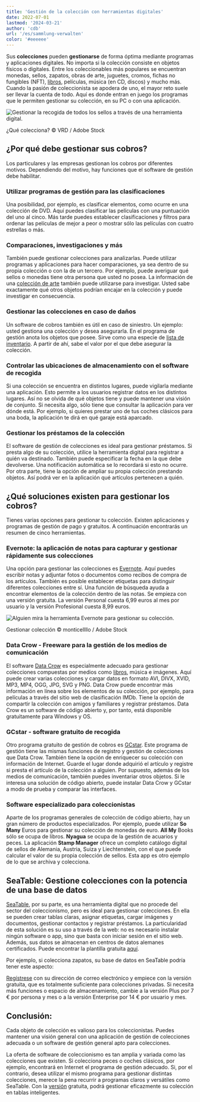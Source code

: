 ```yaml
---
title: 'Gestión de la colección con herramientas digitales'
date: 2022-07-01
lastmod: '2024-03-21'
author: 'cdb'
url: '/es/sammlung-verwalten'
color: '#eeeeee'
---
```


Sus **colecciones** pueden **gestionarse** de forma óptima mediante programas y aplicaciones digitales. No importa si la colección consiste en objetos físicos o digitales. Entre los coleccionables más populares se encuentran monedas, sellos, zapatos, obras de arte, juguetes, cromos, fichas no fungibles (NFT), [libros](https://seatable.io/es/buecher-katalogisieren/), películas, música (en CD, discos) y mucho más. Cuando la pasión de coleccionista se apodera de uno, el mayor reto suele ser llevar la cuenta de todo. Aquí es donde entran en juego los programas que le permiten gestionar su colección, en su PC o con una aplicación.

![Gestionar la recogida de todos los sellos a través de una herramienta digital.](https://seatable.io/wp-content/uploads/2022/07/Sammlung-verwalten_AdobeStock_21666861_bearbeitet.jpg)

¿Qué colecciona? © VRD / Adobe Stock

## ¿Por qué debe gestionar sus cobros?

Los particulares y las empresas gestionan los cobros por diferentes motivos. Dependiendo del motivo, hay funciones que el software de gestión debe habilitar.

### Utilizar programas de gestión para las clasificaciones

Una posibilidad, por ejemplo, es clasificar elementos, como ocurre en una colección de DVD. Aquí puedes clasificar las películas con una puntuación del uno al cinco. Más tarde puedes establecer clasificaciones y filtros para ordenar las películas de mejor a peor o mostrar sólo las películas con cuatro estrellas o más.

### Comparaciones, investigaciones y más

También puede gestionar colecciones para analizarlas. Puede utilizar programas y aplicaciones para hacer comparaciones, ya sea dentro de su propia colección o con la de un tercero. Por ejemplo, puede averiguar qué sellos o monedas tiene otra persona que usted no posea. La información de una [colección de arte](https://seatable.io/es/ausstellungs-und-kunstmanagement-museum-galerie/) también puede utilizarse para investigar. Usted sabe exactamente qué otros objetos podrían encajar en la colección y puede investigar en consecuencia.

### Gestionar las colecciones en caso de daños

Un software de cobros también es útil en caso de siniestro. Un ejemplo: usted gestiona una colección y desea asegurarla. En el programa de gestión anota los objetos que posee. Sirve como una especie de [lista de inventario](https://seatable.io/es/inventarliste-vorlagen/). A partir de ahí, sabe el valor por el que debe asegurar la colección.

### Controlar las ubicaciones de almacenamiento con el software de recogida

Si una colección se encuentra en distintos lugares, puede vigilarla mediante una aplicación. Esto permite a los usuarios registrar datos en los distintos lugares. Así no se olvida de qué objetos tiene y puede mantener una visión de conjunto. Si necesita algo, sólo tiene que consultar la aplicación para ver dónde está. Por ejemplo, si quieres prestar uno de tus coches clásicos para una boda, la aplicación te dirá en qué garaje está aparcado.

### Gestionar los préstamos de la colección

El software de gestión de colecciones es ideal para gestionar préstamos. Si presta algo de su colección, utilice la herramienta digital para registrar a quién va destinado. También puede especificar la fecha en la que debe devolverse. Una notificación automática se lo recordará si esto no ocurre. Por otra parte, tiene la opción de ampliar su propia colección prestando objetos. Así podrá ver en la aplicación qué artículos pertenecen a quién.

## ¿Qué soluciones existen para gestionar los cobros?

Tienes varias opciones para gestionar tu colección. Existen aplicaciones y programas de gestión de pago y gratuitos. A continuación encontrarás un resumen de cinco herramientas.

### Evernote: la aplicación de notas para capturar y gestionar rápidamente sus colecciones

Una opción para gestionar las colecciones es [Evernote](https://evernote.com/intl/de). Aquí puedes escribir notas y adjuntar fotos o documentos como recibos de compra de los artículos. También es posible establecer etiquetas para distinguir diferentes colecciones entre sí. Una función de búsqueda ayuda a encontrar elementos de la colección dentro de las notas. Se empieza con una versión gratuita. La versión Personal cuesta 6,99 euros al mes por usuario y la versión Profesional cuesta 8,99 euros.

![Alguien mira la herramienta Evernote para gestionar su colección.](https://seatable.io/wp-content/uploads/2022/06/Sammlung-verwalten_AdobeStock_391017788_bearbeitet-711x474.jpg)

Gestionar colección © monticellllo / Adobe Stock

### Data Crow - Freeware para la gestión de los medios de comunicación

El software [Data Crow](https://www.datacrow.net/) es especialmente adecuado para gestionar colecciones compuestas por medios como [libros](https://seatable.io/es/buecher-katalogisieren/), música e imágenes. Aquí puede crear varias colecciones y cargar datos en formato AVI, DIVX, XVID, MP3, MP4, OGG, JPG, SVG y PNG. Data Crow puede encontrar más información en línea sobre los elementos de su colección, por ejemplo, para películas a través del sitio web de clasificación IMDb. Tiene la opción de compartir la colección con amigos y familiares y registrar préstamos. Data Crow es un software de código abierto y, por tanto, está disponible gratuitamente para Windows y OS.

### GCstar - software gratuito de recogida

Otro programa gratuito de gestión de cobros es [GCstar](http://www.gcstar.org/). Este programa de gestión tiene las mismas funciones de registro y gestión de colecciones que Data Crow. También tiene la opción de enriquecer su colección con información de Internet. Guarde el lugar donde adquirió el artículo y registre si presta el artículo de la colección a alguien. Por supuesto, además de los medios de comunicación, también puedes inventariar otros objetos. Si le interesa una solución de código abierto, puede instalar Data Crow y GCstar a modo de prueba y comparar las interfaces.

### Software especializado para coleccionistas

Aparte de los programas generales de colección de código abierto, hay un gran número de productos especializados. Por ejemplo, puede utilizar **So Many** Euros para gestionar su colección de monedas de euro. **All My** Books sólo se ocupa de libros. **Nyagua** se ocupa de la gestión de acuarios y peces. La aplicación **Stamp Manager** ofrece un completo catálogo digital de sellos de Alemania, Austria, Suiza y Liechtenstein, con el que puede calcular el valor de su propia colección de sellos. Esta app es otro ejemplo de lo que se archiva y colecciona.

## SeaTable: Gestione colecciones con la potencia de una base de datos

[SeaTable](https://de.wikipedia.org/wiki/SeaTable), por su parte, es una herramienta digital que no procede del sector del coleccionismo, pero es ideal para gestionar colecciones. En ella se pueden crear tablas claras, asignar etiquetas, cargar imágenes y documentos, gestionar contactos y registrar préstamos. La particularidad de esta solución es su uso a través de la web: no es necesario instalar ningún software o app, sino que basta con iniciar sesión en el sitio web. Además, sus datos se almacenan en centros de datos alemanes certificados. Puede encontrar la plantilla gratuita [aquí](https://seatable.io/es/vorlage/ebrr3endt7q2zfahahzihq/).

Por ejemplo, si colecciona zapatos, su base de datos en SeaTable podría tener este aspecto:

[Regístrese](https://seatable.io/es/registrierung/) con su dirección de correo electrónico y empiece con la versión gratuita, que es totalmente suficiente para colecciones privadas. Si necesita más funciones o espacio de almacenamiento, cambie a la versión Plus por 7 € por persona y mes o a la versión Enterprise por 14 € por usuario y mes.

## Conclusión:

Cada objeto de colección es valioso para los coleccionistas. Puedes mantener una visión general con una aplicación de gestión de colecciones adecuada o un software de gestión general apto para colecciones.

La oferta de software de coleccionismo es tan amplia y variada como las colecciones que existen. Si colecciona peces o coches clásicos, por ejemplo, encontrará en Internet el programa de gestión adecuado. Si, por el contrario, desea utilizar el mismo programa para gestionar distintas colecciones, merece la pena recurrir a programas claros y versátiles como SeaTable. Con la [versión](https://seatable.io/es/registrierung/) gratuita, podrá gestionar eficazmente su colección en tablas inteligentes.
